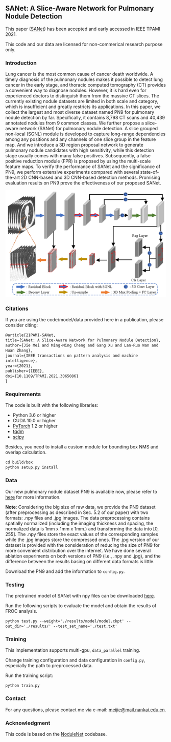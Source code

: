## SANet: A Slice-Aware Network for Pulmonary Nodule Detection

This paper ([SANet](https://ieeexplore.ieee.org/document/9373930)) has been accepted and early accessed in IEEE TPAMI 2021.

This code and our data are licensed for non-commerical research purpose only.

### Introduction

Lung cancer is the most common cause of cancer death worldwide. A timely diagnosis of the pulmonary nodules makes
it possible to detect lung cancer in the early stage, and thoracic computed tomography (CT) provides a convenient way to diagnose
nodules. However, it is hard even for experienced doctors to distinguish them from the massive CT slices. The currently existing nodule
datasets are limited in both scale and category, which is insufficient and greatly restricts its applications. In this paper, we collect
the largest and most diverse dataset named PN9 for pulmonary nodule detection by far. Specifically, it contains 8,798 CT scans and
40,439 annotated nodules from 9 common classes. We further propose a slice-aware network (SANet) for pulmonary nodule detection.
A slice grouped non-local (SGNL) module is developed to capture long-range dependencies among any positions and any channels
of one slice group in the feature map. And we introduce a 3D region proposal network to generate pulmonary nodule candidates
with high sensitivity, while this detection stage usually comes with many false positives. Subsequently, a false positive reduction
module (FPR) is proposed by using the multi-scale feature maps. To verify the performance of SANet and the significance of PN9,
we perform extensive experiments compared with several state-of-the-art 2D CNN-based and 3D CNN-based detection methods.
Promising evaluation results on PN9 prove the effectiveness of our proposed SANet.

![SANet](figures/SANet-method.png)

### Citations

If you are using the code/model/data provided here in a publication, please consider citing:
    
    @article{21PAMI-SANet,
    title={SANet: A Slice-Aware Network for Pulmonary Nodule Detection},
    author={Jie Mei and Ming-Ming Cheng and Gang Xu and Lan-Ruo Wan and Huan Zhang},
    journal={IEEE transactions on pattern analysis and machine intelligence},
    year={2021},
    publisher={IEEE},
    doi={10.1109/TPAMI.2021.3065086}
    }

### Requirements

The code is built with the following libraries:

- Python 3.6 or higher
- CUDA 10.0 or higher
- [PyTorch](https://pytorch.org/) 1.2 or higher
- [tqdm](https://github.com/tqdm/tqdm.git)
- [scipy](https://www.scipy.org/)

Besides, you need to install a custom module for bounding box NMS and overlap calculation.
```
cd build/box
python setup.py install
```

### Data

Our new pulmonary nodule dataset PN9 is available now, please refer to [here](https://jiemei.xyz/publications/SANet) for more information.

**Note**: Considering the big size of raw data, we provide the PN9 dataset (after preprocessing as described in Sec. 5.2 of our paper) with two formats: .npy files and .jpg images. 
    The data preprocessing contains spatially normalized (including the imaging thickness and spacing, the normalized data is 1mm x 1mm x 1mm.) and transforming the data into [0, 255].
    The .npy files store the exact values of the corresponding samples while the .jpg images store the compressed ones. 
    The .jpg version of our dataset is provided with the consideration of reducing the size of PN9 for more convenient distribution over the internet. 
    We have done several ablation experiments on both versions of PN9 (i.e., .npy and .jpg), and the difference between the results basing on different data formats is little. 

Download the PN9 and add the information to `config.py`.

### Testing
The pretrained model of SANet with npy files can be downloaded [here](https://drive.google.com/file/d/1oGCsekgLAsZZl8VN3QrqAgZqzMZr_kks/view?usp=sharing).

Run the following scripts to evaluate the model and obtain the results of FROC analysis.
```
python test.py --weight='./results/model/model.ckpt' --out_dir='./results/' --test_set_name='./test.txt'
```

### Training
This implementation supports multi-gpu, `data_parallel` training.

Change training configuration and data configuration in `config.py`, especially the path to preprocessed data.

Run the training script:
```
python train.py
```

### Contact

For any questions, please contact me via e-mail: meijie@mail.nankai.edu.cn.

### Acknowledgment

This code is based on the [NoduleNet](https://github.com/uci-cbcl/NoduleNet) codebase.
